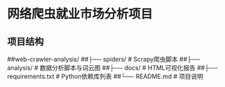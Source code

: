 # 网络爬虫就业市场分析项目

## 项目结构
##web-crawler-analysis/
##├── spiders/ # Scrapy爬虫脚本
##├── analysis/ # 数据分析脚本与词云图
##├── docs/ # HTML可视化报告
##├── requirements.txt # Python依赖库列表
##└── README.md # 项目说明

